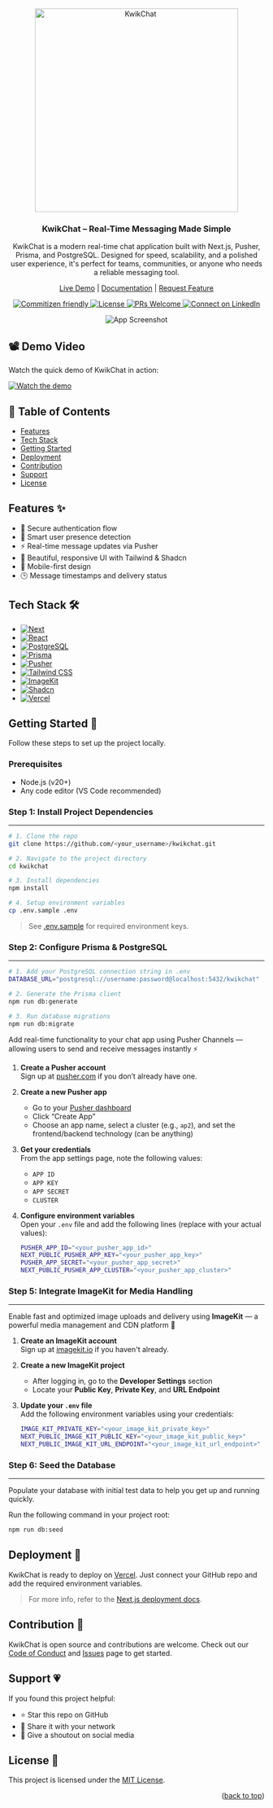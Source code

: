<a name="readme-top"></a>
<br />

<p align="center">
  <img src="https://ik.imagekit.io/haio54fgp/kwikchat-assets/logo.png" alt="KwikChat" width="400"/>
</p>

<h3 align="center">
  <strong>KwikChat – Real-Time Messaging Made Simple</strong>
</h3>

<p align="center">
  KwikChat is a modern real-time chat application built with Next.js, Pusher, Prisma, and PostgreSQL. Designed for speed, scalability, and a polished user experience, it's perfect for teams, communities, or anyone who needs a reliable messaging tool.
</p>

<p align="center">
  <a href="https://kwikchat.vercel.app">Live Demo</a> |
  <a href="https://github.com/nilotpaldhar/kwikchat">Documentation</a> |
  <a href="https://github.com/nilotpaldhar/kwikchat/issues">Request Feature</a>
</p>

<p align="center">
  <a href="http://commitizen.github.io/cz-cli/">
    <img alt="Commitizen friendly" src="https://img.shields.io/badge/commitizen-friendly-brightgreen.svg?style=for-the-badge" />
  </a>
  <a href="https://github.com/nilotpaldhar/kwikchat/blob/main/LICENSE">
    <img src="https://img.shields.io/github/license/nilotpaldhar/kwikchat.svg?style=for-the-badge" alt="License">
  </a>
  <a href="https://github.com/nilotpaldhar/kwikchat/pulls">
    <img alt="PRs Welcome" src="https://img.shields.io/badge/PRs-welcome-brightgreen.svg?style=for-the-badge" />
  </a>
  <a href="https://linkedin.com/in/nilotpaldhar">
    <img alt="Connect on LinkedIn" src="https://img.shields.io/badge/-LinkedIn-black.svg?style=for-the-badge&logo=linkedin&colorB=16B" />
  </a>
</p>

<p align="center">
  <img src="https://ik.imagekit.io/haio54fgp/kwikchat-assets/app-overview.png?updatedAt=1744297521447" alt="App Screenshot" />
</p>

## 📽️ Demo Video

Watch the quick demo of KwikChat in action:

[![Watch the demo](https://img.youtube.com/vi/YOUR_VIDEO_ID/0.jpg)](https://www.youtube.com/watch?v=YOUR_VIDEO_ID)

## 📑 Table of Contents

- [Features](#features)
- [Tech Stack](#tech-stack)
- [Getting Started](#getting-started)
- [Deployment](#deployment)
- [Contribution](#contribution)
- [Support](#support)
- [License](#license)

## Features ✨

- 🔐 Secure authentication flow
- 🧠 Smart user presence detection
- ⚡ Real-time message updates via Pusher
- 💬 Beautiful, responsive UI with Tailwind & Shadcn
- 📱 Mobile-first design
- 🕒 Message timestamps and delivery status

## Tech Stack 🛠️

- [![Next][next.js]][next-url]
- [![React][react.js]][react-url]
- [![PostgreSQL][postgresql]][postgresql-url]
- [![Prisma][prisma]][prisma-url]
- [![Pusher][pusher]][pusher-url]
- [![Tailwind CSS][tailwind-css]][tailwind-css-url]
- [![ImageKit][imagekit]][imagekit-url]
- [![Shadcn][shadcn]][shadcn-url]
- [![Vercel][vercel]][vercel-url]

## Getting Started 🚀

Follow these steps to set up the project locally.

### Prerequisites

- Node.js (v20+)
- Any code editor (VS Code recommended)

### Step 1: Install Project Dependencies

---

```bash
# 1. Clone the repo
git clone https://github.com/<your_username>/kwikchat.git

# 2. Navigate to the project directory
cd kwikchat

# 3. Install dependencies
npm install

# 4. Setup environment variables
cp .env.sample .env
```

> See [.env.sample](https://github.com/nilotpaldhar/kwikchat/blob/main/.env.sample) for required environment keys.

### Step 2: Configure Prisma & PostgreSQL

---

```bash
# 1. Add your PostgreSQL connection string in .env
DATABASE_URL="postgresql://username:password@localhost:5432/kwikchat"

# 2. Generate the Prisma client
npm run db:generate

# 3. Run database migrations
npm run db:migrate
```

Add real-time functionality to your chat app using Pusher Channels — allowing users to send and receive messages instantly ⚡

1. **Create a Pusher account**  
   Sign up at [pusher.com](https://pusher.com) if you don’t already have one.

2. **Create a new Pusher app**

   - Go to your [Pusher dashboard](https://dashboard.pusher.com/)
   - Click “Create App”
   - Choose an app name, select a cluster (e.g., `ap2`), and set the frontend/backend technology (can be anything)

3. **Get your credentials**  
   From the app settings page, note the following values:

   - `APP ID`
   - `APP KEY`
   - `APP SECRET`
   - `CLUSTER`

4. **Configure environment variables**  
   Open your `.env` file and add the following lines (replace with your actual values):

   ```bash
   PUSHER_APP_ID="<your_pusher_app_id>"
   NEXT_PUBLIC_PUSHER_APP_KEY="<your_pusher_app_key>"
   PUSHER_APP_SECRET="<your_pusher_app_secret>"
   NEXT_PUBLIC_PUSHER_APP_CLUSTER="<your_pusher_app_cluster>"
   ```

### **Step 5: Integrate ImageKit for Media Handling**

---

Enable fast and optimized image uploads and delivery using **ImageKit** — a powerful media management and CDN platform 🚀

1. **Create an ImageKit account**  
   Sign up at [imagekit.io](https://imagekit.io) if you haven't already.

2. **Create a new ImageKit project**

   - After logging in, go to the **Developer Settings** section
   - Locate your **Public Key**, **Private Key**, and **URL Endpoint**

3. **Update your `.env` file**  
   Add the following environment variables using your credentials:
   ```bash
   IMAGE_KIT_PRIVATE_KEY="<your_image_kit_private_key>"
   NEXT_PUBLIC_IMAGE_KIT_PUBLIC_KEY="<your_image_kit_public_key>"
   NEXT_PUBLIC_IMAGE_KIT_URL_ENDPOINT="<your_image_kit_url_endpoint>"
   ```

### **Step 6: Seed the Database**

---

Populate your database with initial test data to help you get up and running quickly.

Run the following command in your project root:

```bash
npm run db:seed
```

## Deployment 🚀

KwikChat is ready to deploy on [Vercel](https://vercel.com). Just connect your GitHub repo and add the required environment variables.

> For more info, refer to the [Next.js deployment docs](https://nextjs.org/docs/deployment).

## Contribution 🤝

KwikChat is open source and contributions are welcome. Check out our [Code of Conduct](https://github.com/nilotpaldhar/test-app/blob/main/.github/community/CODE_OF_CONDUCT.md) and [Issues](https://github.com/nilotpaldhar/kwikchat/issues) page to get started.

## Support 💗

If you found this project helpful:

- ⭐ Star this repo on GitHub
- 💬 Share it with your network
- 📢 Give a shoutout on social media

## License 📄

This project is licensed under the [MIT License](https://github.com/nilotpaldhar/test-app/blob/main/LICENSE).

<p align="right">(<a href="#readme-top">back to top</a>)</p>

<!--
KwikChat | Real-time messaging app using Next.js, Pusher, Prisma, PostgreSQL, Tailwind CSS, and Shadcn UI.
A modern, full-stack chat app designed to be responsive, scalable, and visually clean.
-->

<!-- MARKDOWN LINKS & IMAGES -->
<!-- https://www.markdownguide.org/basic-syntax/#reference-style-links -->

[next.js]: https://img.shields.io/badge/next.js-000000?style=for-the-badge&logo=nextdotjs&logoColor=white
[next-url]: https://nextjs.org/
[react.js]: https://img.shields.io/badge/React-20232A?style=for-the-badge&logo=react&logoColor=61DAFB
[react-url]: https://reactjs.org/
[postgresql]: https://img.shields.io/badge/PostgreSQL-4169E1?style=for-the-badge&logo=postgresql&logoColor=white
[postgresql-url]: https://www.postgresql.org
[prisma]: https://img.shields.io/badge/Prisma-2D3748?style=for-the-badge&logo=prisma&logoColor=white
[prisma-url]: https://www.prisma.io
[pusher]: https://img.shields.io/badge/Pusher-1A96F0?style=for-the-badge&logo=pusher&logoColor=white
[pusher-url]: https://pusher.com
[tailwind-css]: https://img.shields.io/badge/Tailwind_CSS-38B2AC?style=for-the-badge&logo=tailwind-css&logoColor=white
[tailwind-css-url]: https://tailwindcss.com
[imagekit]: https://img.shields.io/badge/ImageKit.io-0099E5?style=for-the-badge&logo=data:image/svg+xml;base64,PHN2ZyB3aWR0aD0iNDgiIGhlaWdodD0iNDgiIHZpZXdCb3g9IjAgMCAxMDIgMTAyIiB4bWxucz0iaHR0cDovL3d3dy53My5vcmcvMjAwMC9zdmciPjxjaXJjbGUgY3g9IjUxIiBjeT0iNTEiIHI9IjUwIiBmaWxsPSIjZmZmIi8+PC9zdmc+&logoColor=white
[imagekit-url]: https://imagekit.io
[shadcn]: https://img.shields.io/badge/Shadcn_UI-111827?style=for-the-badge&logo=none&logoColor=white
[shadcn-url]: https://ui.shadcn.com
[vercel]: https://img.shields.io/badge/Vercel-000000?style=for-the-badge&logo=vercel&logoColor=white
[vercel-url]: https://vercel.com
